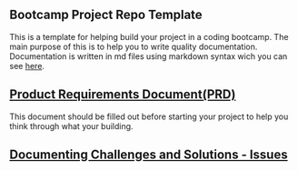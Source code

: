 ## Bootcamp Project Repo Template

This is a template for helping build your project in a coding bootcamp. The main purpose of this is to help you to write quality documentation. Documentation is written in md files using markdown syntax wich you can see [here](https://www.markdownguide.org/basic-syntax/).

## [Product Requirements Document(PRD)](./docs/prd.md)

This document should be filled out before starting your project to help you think through what your building. 

## [Documenting Challenges and Solutions - Issues](/issues)

